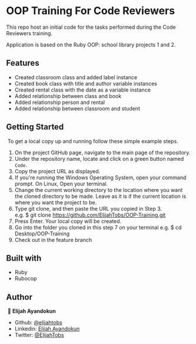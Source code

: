 # OOP Training For Code Reviewers

This repo host an initial code for the tasks performed during the Code Reviewers training.

Application is based on the Ruby OOP: school library projects 1 and 2.


## Features

- Created classroom class and added label instance
- Created book class with title and author variable instances
- Created rental class with the date as a variable instance
- Added relationship between class and book
- Added relationship person and rental
- Added relationship between classroom and student

## Getting Started
​
To get a local copy up and running follow these simple example steps.
​
1. On the project GitHub page, navigate to the main page of the repository.
2. Under the repository name, locate and click on a green button named `Code`. 
3. Copy the project URL as displayed.
4. If you're running the Windows Operating System, open your command prompt. On Linux, Open your terminal. 
5. Change the current working directory to the location where you want the cloned directory to be made. Leave as it is if the current location is where you want the project to be. 
6. Type git clone, and then paste the URL you copied in Step 3. <br>
e.g. $ git clone https://github.com/ElijahTobs/OOP-Training.git
7. Press Enter. Your local copy will be created. 
8. Go into the folder you cloned in this step 7 on your terminal
e.g. $ cd Desktop/OOP-Training
9. Check out in the feature branch

## Built with

- Ruby
- Rubocop

## Author
​
👤 **Elijah Ayandokun**
​
- Github: [@elijahtobs](https://github.com/elijahtobs)
- Linkedin: [Elijah Ayandokun](https://www.linkedin.com/in/ayandokunelijah/)
- Twitter: [@ElijahTobs](https://twitter.com/ElijahTobs)
​